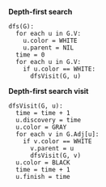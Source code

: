 **Depth-first search**

```
dfs(G):
  for each u in G.V:
    u.color = WHITE
    u.parent = NIL
  time = 0
  for each u in G.V:
    if u.color == WHITE:
      dfsVisit(G, u)
```

**Depth-first search visit**

```
dfsVisit(G, u):
  time = time + 1
  u.discovery = time
  u.color = GRAY
  for each v in G.Adj[u]:
    if v.color == WHITE
      v.parent = u
      dfsVisit(G, v)
  u.color = BLACK
  time = time + 1
  u.finish = time
```
